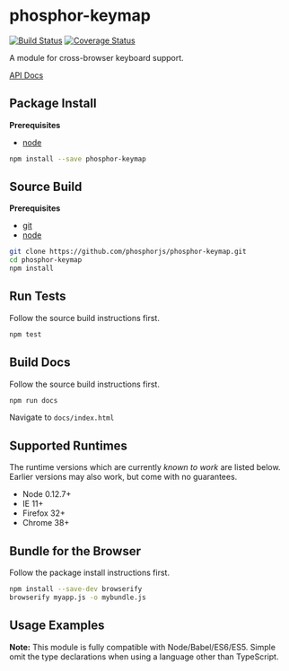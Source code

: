 phosphor-keymap
================

[![Build Status](https://travis-ci.org/phosphorjs/phosphor-keymap.svg)](https://travis-ci.org/phosphorjs/phosphor-keymap?branch=master)
[![Coverage Status](https://coveralls.io/repos/phosphorjs/phosphor-keymap/badge.svg?branch=master&service=github)](https://coveralls.io/github/phosphorjs/phosphor-keymap?branch=master)

A module for cross-browser keyboard support.

[API Docs](http://phosphorjs.github.io/phosphor-keymap/api)

Package Install
---------------

**Prerequisites**
- [node](https://nodejs.org)

```bash
npm install --save phosphor-keymap
```

Source Build
------------

**Prerequisites**
- [git](http://git-scm.com/)
- [node](http://nodejs.org)

```bash
git clone https://github.com/phosphorjs/phosphor-keymap.git
cd phosphor-keymap
npm install
```

Run Tests
---------

Follow the source build instructions first.

```bash
npm test
```

Build Docs
----------

Follow the source build instructions first.

```bash
npm run docs
```

Navigate to `docs/index.html`

Supported Runtimes
------------------

The runtime versions which are currently *known to work* are listed below.
Earlier versions may also work, but come with no guarantees.

- Node 0.12.7+
- IE 11+
- Firefox 32+
- Chrome 38+

Bundle for the Browser
----------------------

Follow the package install instructions first.

```bash
npm install --save-dev browserify
browserify myapp.js -o mybundle.js
```

Usage Examples
--------------

**Note:** This module is fully compatible with Node/Babel/ES6/ES5. Simple omit the type declarations when using a language other than TypeScript.


